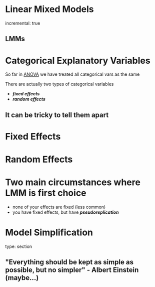 Linear Mixed Models
========================================================
incremental: true

## LMMs

Categorical Explanatory Variables
=====================

So far in [ANOVA](anova.html) we have treated all categorical vars as the same

There are actually two types of categorical variables

*  ***fixed effects***
*  ***random effects***

## It can be tricky to tell them apart

Fixed Effects
=============

Random Effects
=============


Two main circumstances where LMM is first choice
================

*  none of your effects are fixed (less common)
*  you have fixed effects, but have ***pseudoreplication***

Model Simplification
=========
type: section

## "Everything should be kept as simple as possible, but no simpler" - Albert Einstein (maybe...)
